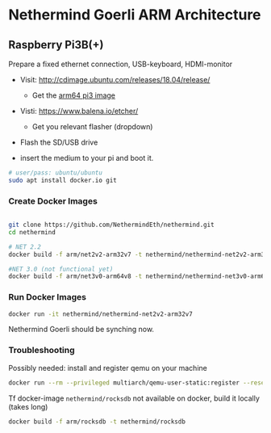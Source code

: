 # Nethermind Goerli ARM Architecture

## Raspberry Pi3B(+)

Prepare a fixed ethernet connection, USB-keyboard, HDMI-monitor

* Visit: http://cdimage.ubuntu.com/releases/18.04/release/
  * Get the [arm64 pi3 image](http://cdimage.ubuntu.com/releases/18.04/release/ubuntu-18.04.2-preinstalled-server-arm64+raspi3.img.xz)

* Visti: https://www.balena.io/etcher/
  * Get you relevant flasher (dropdown)
* Flash the SD/USB drive
* insert the medium to your pi and boot it.

```sh
# user/pass: ubuntu/ubuntu
sudo apt install docker.io git
```


### Create Docker Images


```sh

git clone https://github.com/NethermindEth/nethermind.git
cd nethermind

# NET 2.2
docker build -f arm/net2v2-arm32v7 -t nethermind/nethermind-net2v2-arm32v7 .

#NET 3.0 (not functional yet)
docker build -f arm/net3v0-arm64v8 -t nethermind/nethermind-net3v0-arm64v8 .

```

### Run Docker Images

```sh
docker run -it nethermind/nethermind-net2v2-arm32v7
```

Nethermind Goerli should be synching now.

### Troubleshooting

Possibly needed: install and register qemu on your machine

```sh
docker run --rm --privileged multiarch/qemu-user-static:register --reset
```

Tf docker-image `nethermind/rocksdb` not available on docker, build it locally (takes long)

```sh
docker build -f arm/rocksdb -t nethermind/rocksdb
```


